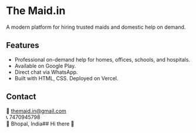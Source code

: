 # The Maid.in

A modern platform for hiring trusted maids and domestic help on demand.

## Features
- Professional on-demand help for homes, offices, schools, and hospitals.
- Available on Google Play.
- Direct chat via WhatsApp.
- Built with HTML, CSS. Deployed on Vercel.

## Contact
📧 themaid.in@gmail.com  
📞 7470945798  
📍 Bhopal, India## Hi there 👋

<!--
**Themaidin/Themaidin** is a ✨ _special_ ✨ repository because its `README.md` (this file) appears on your GitHub profile.

Here are some ideas to get you started:

- 🔭 I’m currently working on ...
- 🌱 I’m currently learning ...
- 👯 I’m looking to collaborate on ...
- 🤔 I’m looking for help with ...
- 💬 Ask me about ...
- 📫 How to reach me: ...
- 😄 Pronouns: ...
- ⚡ Fun fact: ...
-->
